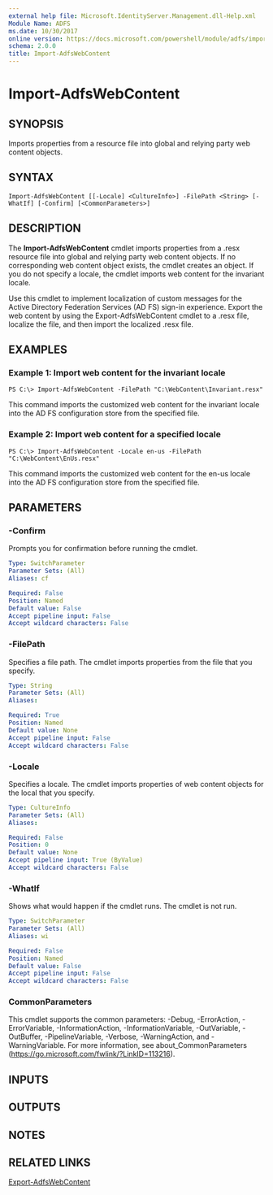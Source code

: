 ```yaml
---
external help file: Microsoft.IdentityServer.Management.dll-Help.xml
Module Name: ADFS
ms.date: 10/30/2017
online version: https://docs.microsoft.com/powershell/module/adfs/import-adfswebcontent?view=windowsserver2012r2-ps&wt.mc_id=ps-gethelp
schema: 2.0.0
title: Import-AdfsWebContent
---
```


# Import-AdfsWebContent

## SYNOPSIS
Imports properties from a resource file into global and relying party web content objects.

## SYNTAX

```
Import-AdfsWebContent [[-Locale] <CultureInfo>] -FilePath <String> [-WhatIf] [-Confirm] [<CommonParameters>]
```

## DESCRIPTION
The **Import-AdfsWebContent** cmdlet imports properties from a .resx resource file into global and relying party web content objects.
If no corresponding web content object exists, the cmdlet creates an object.
If you do not specify a locale, the cmdlet imports web content for the invariant locale.

Use this cmdlet to implement localization of custom messages for the Active Directory Federation Services (AD FS) sign-in experience.
Export the web content by using the Export-AdfsWebContent cmdlet to a .resx file, localize the file, and then import the localized .resx file.

## EXAMPLES

### Example 1: Import web content for the invariant locale
```
PS C:\> Import-AdfsWebContent -FilePath "C:\WebContent\Invariant.resx"
```

This command imports the customized web content for the invariant locale into the AD FS configuration store from the specified file.

### Example 2: Import web content for a specified locale
```
PS C:\> Import-AdfsWebContent -Locale en-us -FilePath "C:\WebContent\EnUs.resx"
```

This command imports the customized web content for the en-us locale into the AD FS configuration store from the specified file.

## PARAMETERS

### -Confirm
Prompts you for confirmation before running the cmdlet.

```yaml
Type: SwitchParameter
Parameter Sets: (All)
Aliases: cf

Required: False
Position: Named
Default value: False
Accept pipeline input: False
Accept wildcard characters: False
```

### -FilePath
Specifies a file path.
The cmdlet imports properties from the file that you specify.

```yaml
Type: String
Parameter Sets: (All)
Aliases: 

Required: True
Position: Named
Default value: None
Accept pipeline input: False
Accept wildcard characters: False
```

### -Locale
Specifies a locale.
The cmdlet imports properties of web content objects for the local that you specify.

```yaml
Type: CultureInfo
Parameter Sets: (All)
Aliases: 

Required: False
Position: 0
Default value: None
Accept pipeline input: True (ByValue)
Accept wildcard characters: False
```

### -WhatIf
Shows what would happen if the cmdlet runs.
The cmdlet is not run.

```yaml
Type: SwitchParameter
Parameter Sets: (All)
Aliases: wi

Required: False
Position: Named
Default value: False
Accept pipeline input: False
Accept wildcard characters: False
```

### CommonParameters
This cmdlet supports the common parameters: -Debug, -ErrorAction, -ErrorVariable, -InformationAction, -InformationVariable, -OutVariable, -OutBuffer, -PipelineVariable, -Verbose, -WarningAction, and -WarningVariable. For more information, see about_CommonParameters (https://go.microsoft.com/fwlink/?LinkID=113216).

## INPUTS

## OUTPUTS

## NOTES

## RELATED LINKS

[Export-AdfsWebContent](./Export-AdfsWebContent.md)

